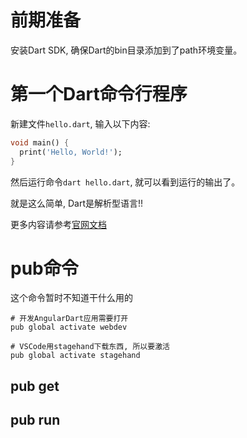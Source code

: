 



# 前期准备

安装Dart SDK, 确保Dart的bin目录添加到了path环境变量。

 

# 第一个Dart命令行程序



新建文件`hello.dart`,  输入以下内容:

```dart
void main() {
  print('Hello, World!');
}
```

然后运行命令`dart hello.dart`, 就可以看到运行的输出了。

就是这么简单, Dart是解析型语言!!



更多内容请参考[官网文档](https://dart.dev/tutorials/server/cmdline)



# pub命令



这个命令暂时不知道干什么用的



```
# 开发AngularDart应用需要打开
pub global activate webdev

# VSCode用stagehand下载东西, 所以要激活
pub global activate stagehand

```





## pub get





## pub run





























